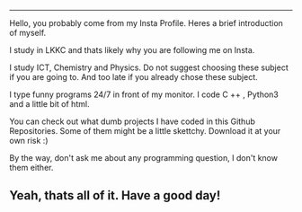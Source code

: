 ---------------------------------------------------------------------------
Hello, 
you probably come from my Insta Profile.
Heres a brief introduction of myself.

I study in LKKC and thats likely why you are following me on Insta.

I study ICT, Chemistry and Physics.
Do not suggest choosing these subject if you are going to.
And too late if you already chose these subject.

I type funny programs 24/7 in front of my monitor.
I code C ++ , Python3 and a little bit of html.

You can check out what dumb projects I have coded in this Github Repositories.
Some of them might be a little skettchy.
Download it at your own risk :)

By the way, don't ask me about any programming question, I don't know them either.

Yeah, thats all of it.
Have a good day!
---------------------------------------------------------------------------
